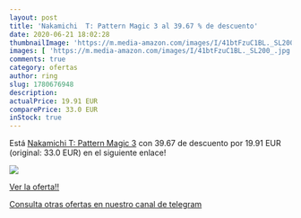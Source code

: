 ```yaml
---
layout: post
title: 'Nakamichi  T: Pattern Magic 3 al 39.67 % de descuento'
date: 2020-06-21 18:02:28
thumbnailImage: 'https://m.media-amazon.com/images/I/41btFzuC1BL._SL200_.jpg'
images: [ 'https://m.media-amazon.com/images/I/41btFzuC1BL._SL200_.jpg' ]
comments: true
category: ofertas
author: ring
slug: 1780676948
description:
actualPrice: 19.91 EUR
comparePrice: 33.0 EUR
inStock: true
---
```


Está [Nakamichi  T: Pattern Magic 3](https://www.amazon.com/dp/1780676948/?tag=redken08-20) con 39.67 de descuento por 19.91 EUR (original: 33.0 EUR) en el siguiente enlace!

[![](https://m.media-amazon.com/images/I/41btFzuC1BL._SL200_.jpg)](https://www.amazon.com/dp/1780676948/?tag=redken08-20)

[Ver la oferta!!](https://www.amazon.com/dp/1780676948/?tag=redken08-20)

[Consulta otras ofertas en nuestro canal de telegram](https://t.me/s/ofertas25)
